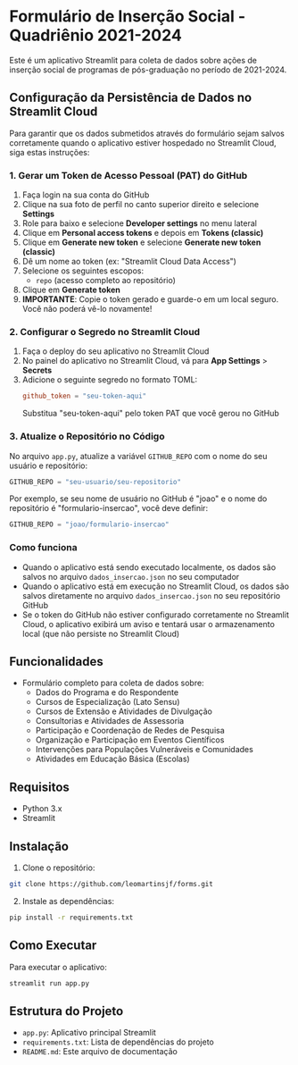 # Formulário de Inserção Social - Quadriênio 2021-2024

Este é um aplicativo Streamlit para coleta de dados sobre ações de inserção social de programas de pós-graduação no período de 2021-2024.

## Configuração da Persistência de Dados no Streamlit Cloud

Para garantir que os dados submetidos através do formulário sejam salvos corretamente quando o aplicativo estiver hospedado no Streamlit Cloud, siga estas instruções:

### 1. Gerar um Token de Acesso Pessoal (PAT) do GitHub

1. Faça login na sua conta do GitHub
2. Clique na sua foto de perfil no canto superior direito e selecione **Settings**
3. Role para baixo e selecione **Developer settings** no menu lateral
4. Clique em **Personal access tokens** e depois em **Tokens (classic)**
5. Clique em **Generate new token** e selecione **Generate new token (classic)**
6. Dê um nome ao token (ex: "Streamlit Cloud Data Access")
7. Selecione os seguintes escopos:
   - `repo` (acesso completo ao repositório)
8. Clique em **Generate token**
9. **IMPORTANTE**: Copie o token gerado e guarde-o em um local seguro. Você não poderá vê-lo novamente!

### 2. Configurar o Segredo no Streamlit Cloud

1. Faça o deploy do seu aplicativo no Streamlit Cloud
2. No painel do aplicativo no Streamlit Cloud, vá para **App Settings** > **Secrets**
3. Adicione o seguinte segredo no formato TOML:
   ```toml
   github_token = "seu-token-aqui"
   ```
   Substitua "seu-token-aqui" pelo token PAT que você gerou no GitHub

### 3. Atualize o Repositório no Código

No arquivo `app.py`, atualize a variável `GITHUB_REPO` com o nome do seu usuário e repositório:

```python
GITHUB_REPO = "seu-usuario/seu-repositorio"
```

Por exemplo, se seu nome de usuário no GitHub é "joao" e o nome do repositório é "formulario-insercao", você deve definir:

```python
GITHUB_REPO = "joao/formulario-insercao"
```

### Como funciona

- Quando o aplicativo está sendo executado localmente, os dados são salvos no arquivo `dados_insercao.json` no seu computador
- Quando o aplicativo está em execução no Streamlit Cloud, os dados são salvos diretamente no arquivo `dados_insercao.json` no seu repositório GitHub
- Se o token do GitHub não estiver configurado corretamente no Streamlit Cloud, o aplicativo exibirá um aviso e tentará usar o armazenamento local (que não persiste no Streamlit Cloud)

## Funcionalidades

- Formulário completo para coleta de dados sobre:
  - Dados do Programa e do Respondente
  - Cursos de Especialização (Lato Sensu)
  - Cursos de Extensão e Atividades de Divulgação
  - Consultorias e Atividades de Assessoria
  - Participação e Coordenação de Redes de Pesquisa
  - Organização e Participação em Eventos Científicos
  - Intervenções para Populações Vulneráveis e Comunidades
  - Atividades em Educação Básica (Escolas)

## Requisitos

- Python 3.x
- Streamlit

## Instalação

1. Clone o repositório:
```bash
git clone https://github.com/leomartinsjf/forms.git
```

2. Instale as dependências:
```bash
pip install -r requirements.txt
```

## Como Executar

Para executar o aplicativo:

```bash
streamlit run app.py
```

## Estrutura do Projeto

- `app.py`: Aplicativo principal Streamlit
- `requirements.txt`: Lista de dependências do projeto
- `README.md`: Este arquivo de documentação 